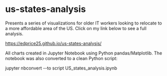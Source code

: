 # us-states-analysis
Presents a series of visualizations for older IT workers looking to relocate to a more affordable area of the US. Click on my link below to see a full analysis.

https://edprice25.github.io/us-states-analysis/

All charts created in Jupyter Notebook using Python pandas/Matplotlib. The notebook was also converted to a clean Python script:

jupyter nbconvert --to script US_states_analysis.ipynb
